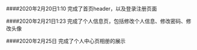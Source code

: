 ####2020年2月20日1:10
完成了首页header，以及登录注册页面

####2020年2月21日1:23
完成了个人信息页，包括修改个人信息、修改密码、修改头像

####2020年2月25日
完成了个人中心页相册的展示
